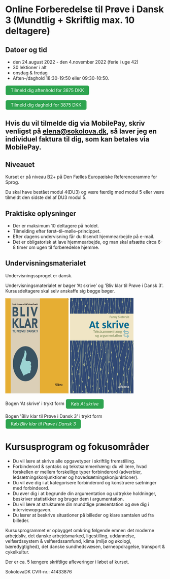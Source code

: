 # Online Forberedelse til Prøve i Dansk 3 (Mundtlig + Skriftlig max. 10 deltagere) 

## Datoer og tid 
* den 24.august 2022 - den 4.november 2022 (ferie i uge 42)
* 30 lektioner i alt
* onsdag & fredag
* Aften-/daghold 18:30-19:50 eller 09:30-10:50. 

<a class="btn" href="https://transactions.sendowl.com/products/78723604/4919C0FB/purchase"> Tilmeld dig aftenhold for 3875 DKK </a>

<a class="btn" href="https://transactions.sendowl.com/products/78723606/C9A8AEB8/purchase"> Tilmeld dig daghold for 3875 DKK </a>

## Hvis du vil tilmelde dig via MobilePay, skriv venligst på elena@sokolova.dk, så laver jeg en individuel faktura til dig, som kan betales via MobilePay.

## Niveauet

Kurset er på niveau B2+ på Den Fælles Europæiske Referenceramme for Sprog.

Du skal have bestået modul 4(DU3) og være færdig med modul 5 eller være tilmeldt den sidste del af DU3 modul 5. 

## Praktiske oplysninger
* Der er maksimum 10 deltagere på holdet. 
* Tilmelding efter først–til–mølle–princippet.  
* Efter dagens undervisning får du tilsendt hjemmearbejde på e-mail. 
* Det er obligatorisk at lave hjemmearbejde, og man skal afsætte circa 6-8 timer om ugen til forberedelse hjemme.  

## Undervisningsmaterialet

Undervisningssproget er dansk.

Undervisningsmaterialet er bøger ‘At skrive’ og 'Bliv klar til Prøve i Dansk 3'. Kursusdeltagere skal selv anskaffe sig begge bøger.

<img src="bliv-klar-til-proeve-i-dansk-3_billede.jpg" alt="Bliv klar til Prøve i Dansk 3" width="200" height="300" />

<img src="at-skrive-forside.jpg" alt="At skrive" width="200" height="300" />

Bogen ‘At skrive’  i trykt form  <a class="btn" href="https://praxis.dk/skrive#">Køb *At skrive*</a> 

Bogen 'Bliv klar til Prøve i Dansk 3' i trykt form  <a class="btn" href="https://praxis.dk/bliv-klar-til-proeve-i-dansk-3#">Køb *Bliv klar til Prøve i Dansk 3*</a> 
 

<style>
.btn {
  color: white;
  background-color: #2ea44f;
  border-color: rgba(27,31,35,.1);
  box-shadow: 0 0px 0 rgba(27,31,35,.1),inset 0 1px 0 hsla(0,0%,100%,.03);
  position: relative;
  display: inline-block;
  padding: 5px 16px;
  font-size: 14px
  font-weight: 500;
  line-height: 20px;
  white-space: nowrap;
  vertical-align: middle;
  cursor: pointer;
  border: 1px solid;
  border-radius: 6px;
  text-decoration: none;
}
</style>

# Kursusprogram og fokusområder

* Du vil lære at skrive alle opgavetyper i skriftlig fremstilling. 
* Forbinderord & syntaks og tekstsammenhæng: du vil lære, hvad forskellen er mellem forskellige typer forbinderord (adverbier, ledsætningskonjunktioner og hovedsætningskonjunktioner). 
* Du vil øve dig i at kategorisere forbinderord og konstruere sætninger med forbindeord. 
* Du øver dig i at begrunde din argumentation og udtrykke holdninger, beskriver statistikker og bruger dem i argumentation. 
* Du vil lære at strukturere din mundtlige præsentation og øve dig i interviewopgaven.
* Du lærer at beskrive situationer på billeder og klare samtalen ud fra billeder.   

Kursusprogrammet er opbygget omkring følgende emner: det moderne arbejdsliv, det danske arbejdsmarked, ligestilling, uddannelse, velfærdssystem & velfærdssamfund, klima (miljø og økologi, bæredygtighed), det danske sundhedsvæsen, børneopdragelse, transport & cykelkultur. 

Der er ca. 5 længere skriftlige afleveringer i løbet af kurset. 

SokolovaDK CVR-nr.: 41433876
